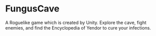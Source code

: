 # FungusCave
A Roguelike game which is created by Unity. Explore the cave, fight enemies, and find the Encyclopedia of Yendor to cure your infections.
